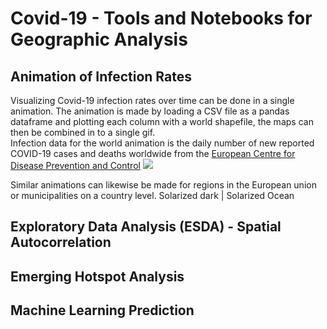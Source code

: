 # Covid-19 - Tools and Notebooks for Geographic Analysis

## Animation of Infection Rates
Visualizing Covid-19 infection rates over time can be done in a single animation. The animation is made by loading a CSV file as a pandas dataframe and plotting each column with a world shapefile, the maps can then be combined in to a single gif. <br>
Infection data for the world animation is the daily number of new reported COVID-19 cases and deaths worldwide from the [European Centre for Disease Prevention and Control](https://www.ecdc.europa.eu/en/publications-data/download-todays-data-geographic-distribution-covid-19-cases-worldwide)
![](Images/World_Covid-19_timeseries.gif)

Similar animations can likewise be made for regions in the European union or municipalities on a country level. 
Solarized dark             |  Solarized Ocean


## Exploratory Data Analysis (ESDA) - Spatial Autocorrelation

## Emerging Hotspot Analysis

## Machine Learning Prediction
